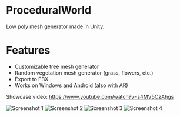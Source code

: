 # ProceduralWorld
Low poly mesh generator made in Unity.

# Features
- Customizable tree mesh generator
- Random vegetation mesh generator (grass, flowers, etc.)
- Export to FBX
- Works on Windows and Android (also with AR)

Showcase video: https://www.youtube.com/watch?v=s4MV5CzAhgs

![Screenshot 1](https://i.imgur.com/gXPbYEa.jpg)
![Screenshot 2](https://i.imgur.com/nqsCEgP.jpg)
![Screenshot 3](https://i.imgur.com/Q9AFKG6.jpg)
![Screenshot 4](https://i.imgur.com/suKwtwe.jpg)
